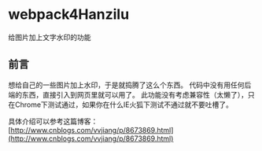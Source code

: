 # webpack4Hanzilu #

给图片加上文字水印的功能

## 前言 ##

想给自己的一些图片加上水印，于是就捣腾了这么个东西。
代码中没有用任何后端的东西，直接引入到网页里就可以用了。
此功能没有考虑兼容性（太懒了），只在Chrome下测试通过，如果你在什么IE火狐下测试不通过就不要吐槽了。

具体介绍可以参考这篇博客：[http://www.cnblogs.com/vvjiang/p/8673869.html](http://www.cnblogs.com/vvjiang/p/8673869.html)
